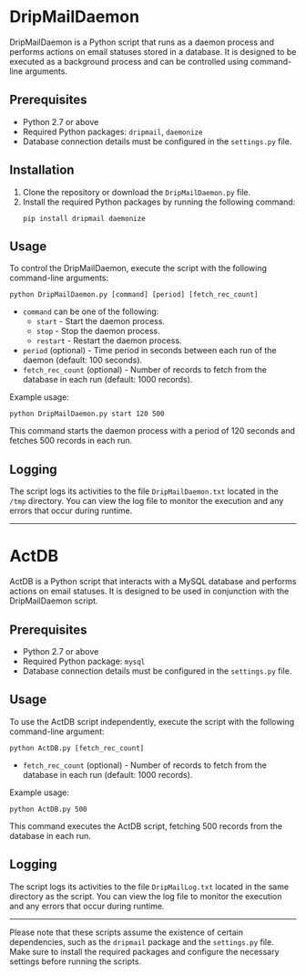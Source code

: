 # DripMailDaemon

DripMailDaemon is a Python script that runs as a daemon process and performs actions on email statuses stored in a database. It is designed to be executed as a background process and can be controlled using command-line arguments.

## Prerequisites

- Python 2.7 or above
- Required Python packages: `dripmail`, `daemonize`
- Database connection details must be configured in the `settings.py` file.

## Installation

1. Clone the repository or download the `DripMailDaemon.py` file.
2. Install the required Python packages by running the following command:
   ```
   pip install dripmail daemonize
   ```

## Usage

To control the DripMailDaemon, execute the script with the following command-line arguments:

```
python DripMailDaemon.py [command] [period] [fetch_rec_count]
```

- `command` can be one of the following:
  - `start` - Start the daemon process.
  - `stop` - Stop the daemon process.
  - `restart` - Restart the daemon process.
- `period` (optional) - Time period in seconds between each run of the daemon (default: 100 seconds).
- `fetch_rec_count` (optional) - Number of records to fetch from the database in each run (default: 1000 records).

Example usage:

```
python DripMailDaemon.py start 120 500
```

This command starts the daemon process with a period of 120 seconds and fetches 500 records in each run.

## Logging

The script logs its activities to the file `DripMailDaemon.txt` located in the `/tmp` directory. You can view the log file to monitor the execution and any errors that occur during runtime.

---

# ActDB

ActDB is a Python script that interacts with a MySQL database and performs actions on email statuses. It is designed to be used in conjunction with the DripMailDaemon script.

## Prerequisites

- Python 2.7 or above
- Required Python package: `mysql`
- Database connection details must be configured in the `settings.py` file.

## Usage

To use the ActDB script independently, execute the script with the following command-line argument:

```
python ActDB.py [fetch_rec_count]
```

- `fetch_rec_count` (optional) - Number of records to fetch from the database in each run (default: 1000 records).

Example usage:

```
python ActDB.py 500
```

This command executes the ActDB script, fetching 500 records from the database in each run.

## Logging

The script logs its activities to the file `DripMailLog.txt` located in the same directory as the script. You can view the log file to monitor the execution and any errors that occur during runtime.

---

Please note that these scripts assume the existence of certain dependencies, such as the `dripmail` package and the `settings.py` file. Make sure to install the required packages and configure the necessary settings before running the scripts.